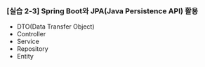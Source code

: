 ### [실습 2-3] Spring Boot와 JPA(Java Persistence API) 활용

* DTO(Data Transfer Object)
* Controller
* Service
* Repository
* Entity